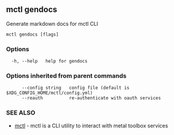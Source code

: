 [Auto generated by spf13/cobra]: <>

## mctl gendocs

Generate markdown docs for mctl CLI

```
mctl gendocs [flags]
```

### Options

```
  -h, --help   help for gendocs
```

### Options inherited from parent commands

```
      --config string   config file (default is $XDG_CONFIG_HOME/mctl/config.yml)
      --reauth          re-authenticate with oauth services
```

### SEE ALSO

* [mctl](mctl.md)	 - mctl is a CLI utility to interact with metal toolbox services

